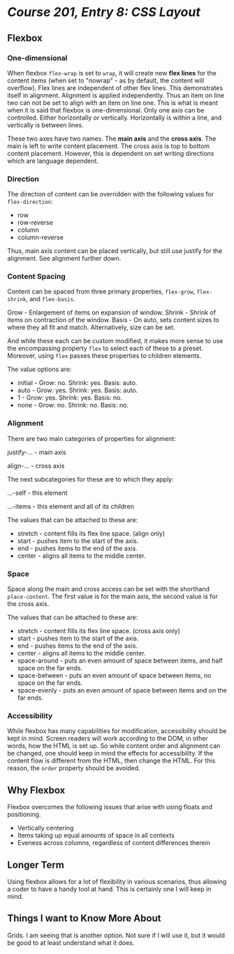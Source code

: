 # *Course 201, Entry 8: CSS Layout*

## Flexbox

### One-dimensional

When flexbox `flex-wrap`  is set to `wrap`, it will create new **flex lines** for the content items (when set to "nowrap" - as by default, the content will overflow). Flex lines are independent of other flex lines. This demonstrates itself in alignment. Alignment is applied independently. Thus an item on line two can not be set to align with an item on line one. This is what is meant when it is said that flexbox is one-dimensional. Only one axis can be controlled. Either horizontally or vertically. Horizontally is within a line, and vertically is between lines.

These two axes have two names. The **main axis** and the **cross axis**. The main is left to write content placement. The cross axis is top to bottom content placement. However, this is dependent on set writing directions which are language dependent.

### Direction

The direction of content can be overridden with the following values for `flex-direction`:

+ row
+ row-reverse
+ column
+ column-reverse

Thus, main axis content can be placed vertically, but still use justify for the alignment. See alignment further down.

### Content Spacing

Content can be spaced from three primary properties, `flex-grow`, `flex-shrink`, and `flex-basis`. 

Grow - Enlargement of items on expansion of window.
Shrink - Shrink of items on contraction of the window.
Basis - On auto, sets content sizes to where they all fit and match. Alternatively, size can be set.

And while these each can be custom modified, it makes more sense to use the encompassing property `flex` to select each of these to a preset. Moreover, using `flex` passes these properties to children elements. 

The value options are:

+ initial - Grow: no. Shrink: yes. Basis: auto.
+ auto - Grow: yes. Shrink: yes. Basis: auto.
+ 1 - Grow: yes. Shrink: yes. Basis: no.
+ none - Grow: no. Shrink: no. Basis: no.

### Alignment

There are two main categories of properties for alignment:

justify-... - main axis

align-... - cross axis

The next subcategories for these are to which they apply:

...-self - this element

...-items - this element and all of its children

The values that can be attached to these are:

+ stretch - content fills its flex line space. (align only)
+ start - pushes item to the start of the axis.
+ end - pushes items to the end of the axis.
+ center - aligns all items to the middle center.

### Space

Space along the main and cross access can be set with the shorthand `place-content`. The first value is for the main axis, the second value is for the cross axis.

The values that can be attached to these are:

+ stretch - content fills its flex line space. (cross axis only)
+ start - pushes item to the start of the axis.
+ end - pushes items to the end of the axis.
+ center - aligns all items to the middle center.
+ space-around - puts an even amount of space between items, and half space on the far ends.
+ space-between - puts an even amount of space between items, no space on the far ends.
+ space-evenly - puts an even amount of space between items and on the far ends.

### Accessibility

While flexbox has many capabilities for modification, accessibility should be kept in mind. Screen readers will work according to the DOM, in other words, how the HTML is set up. So while content order and alignment can be changed, one should keep in mind the effects for accessibility. If the content flow is different from the HTML, then change the HTML. For this reason, the `order` property should be avoided.

## Why Flexbox

Flexbox overcomes the following issues that arise with using floats and positioning.

+ Vertically centering
+ Items taking up equal amounts of space in all contexts
+ Eveness across columns, regardless of content differences therein

## Longer Term

Using flexbox allows for a lot of flexibility in various scenarios, thus allowing a coder to have a handy tool at hand. This is certainly one I will keep in mind.

## Things I want to Know More About

Grids. I am seeing that is another option. Not sure if I will use it, but it would be good to at least understand what it does.
